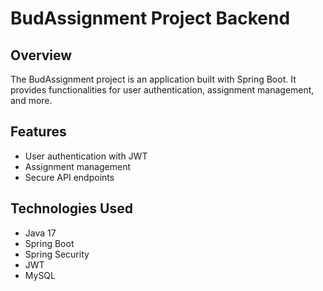 # BudAssignment Project Backend

## Overview
The BudAssignment project is an application built with Spring Boot. It provides functionalities for user authentication, assignment management, and more.

## Features
- User authentication with JWT
- Assignment management
- Secure API endpoints

## Technologies Used
- Java 17
- Spring Boot
- Spring Security
- JWT
- MySQL
